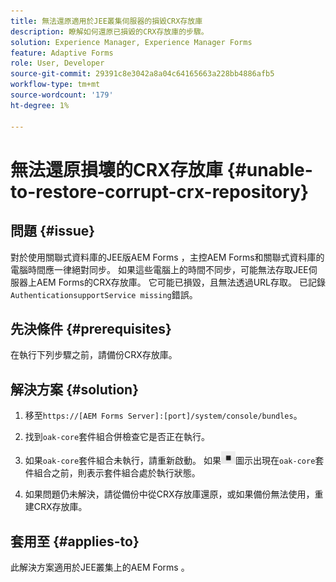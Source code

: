 ```yaml
---
title: 無法還原適用於JEE叢集伺服器的損毀CRX存放庫
description: 瞭解如何還原已損毀的CRX存放庫的步驟。
solution: Experience Manager, Experience Manager Forms
feature: Adaptive Forms
role: User, Developer
source-git-commit: 29391c8e3042a8a04c64165663a228bb4886afb5
workflow-type: tm+mt
source-wordcount: '179'
ht-degree: 1%

---
```


# 無法還原損壞的CRX存放庫 {#unable-to-restore-corrupt-crx-repository}

## 問題 {#issue}

對於使用關聯式資料庫的JEE版AEM Forms ，主控AEM Forms和關聯式資料庫的電腦時間應一律絕對同步。 如果這些電腦上的時間不同步，可能無法存取JEE伺服器上AEM Forms的CRX存放庫。 它可能已損毀，且無法透過URL存取。 已記錄`AuthenticationsupportService missing`錯誤。

## 先決條件 {#prerequisites}

在執行下列步驟之前，請備份CRX存放庫。

## 解決方案 {#solution}

1. 移至`https://[AEM Forms Server]:[port]/system/console/bundles`。

1. 找到`oak-core`套件組合併檢查它是否正在執行。

1. 如果`oak-core`套件組合未執行，請重新啟動。 如果![暫停按鈕](/help/forms/using/assets/stop.png)圖示出現在`oak-core`套件組合之前，則表示套件組合處於執行狀態。

1. 如果問題仍未解決，請從備份中從CRX存放庫還原，或如果備份無法使用，重建CRX存放庫。


## 套用至 {#applies-to}

此解決方案適用於JEE叢集上的AEM Forms 。
